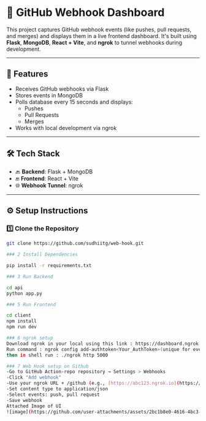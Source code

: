 # 🚀 GitHub Webhook Dashboard

This project captures GitHub webhook events (like pushes, pull requests, and merges) and displays them in a live frontend dashboard. It's built using **Flask**, **MongoDB**, **React + Vite**, and **ngrok** to tunnel webhooks during development.

---

## 📌 Features

- Receives GitHub webhooks via Flask
- Stores events in MongoDB
- Polls database every 15 seconds and displays:
  - Pushes
  - Pull Requests
  - Merges
- Works with local development via ngrok

---

## 🛠️ Tech Stack

- 🔙 **Backend**: Flask + MongoDB
- 🔚 **Frontend**: React + Vite
- 🌐 **Webhook Tunnel**: ngrok

---

## ⚙️ Setup Instructions

### 1️⃣ Clone the Repository

```bash
git clone https://github.com/sudhiitg/web-hook.git

### 2 Install Dependencies 

pip install -r requirements.txt

### 3 Run Backend  

cd api
python app.py

### 5 Run Frontend  

cd client
npm install
npm run dev

### 6 ngrok setup
Download ngrok in your local using this link : https://dashboard.ngrok.com/get-started/setup/windows
Run command : ngrok config add-authtoken<Your_AuthToken>(unique for every user);
then in shell run : ./ngrok http 5000

### 7 Web Hook setup on Github
-Go to GitHub Action-repo repository → Settings > Webhooks
-Click "Add webhook"
-Use your ngrok URL + /github (e.g., [https://abc123.ngrok.io](https://5c1c-2406-7400-61-3200-8409-b4ab-9045-bdc1.ngrok-free.app/github)
-Set content type to application/json
-Select events: push, pull request
-Save webhook
Attached Image of UI
![image](https://github.com/user-attachments/assets/2bc1b8e0-4616-4bc3-a5cb-009337151a84)


